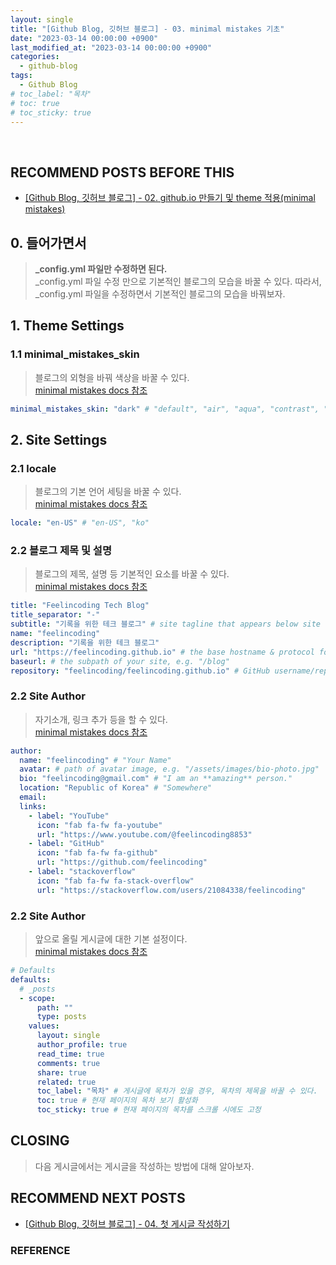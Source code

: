 ```yaml
---
layout: single
title: "[Github Blog, 깃허브 블로그] - 03. minimal mistakes 기초"
date: "2023-03-14 00:00:00 +0900"
last_modified_at: "2023-03-14 00:00:00 +0900"
categories:
  - github-blog
tags:
  - Github Blog
# toc_label: "목차"
# toc: true
# toc_sticky: true
---
```


<br/>

## RECOMMEND POSTS BEFORE THIS

- [[Github Blog, 깃허브 블로그] - 02. github.io 만들기 및 theme 적용(minimal mistakes)][github-blog-02]

## 0. 들어가면서

> **\_config.yml 파일만 수정하면 된다.** <br> \_config.yml 파일 수정 만으로 기본적인 블로그의 모습을 바꿀 수 있다. 따라서, \_config.yml 파일을 수정하면서 기본적인 블로그의 모습을 바꿔보자.

## 1. Theme Settings

### 1.1 minimal_mistakes_skin

> 블로그의 외형을 바꿔 색상을 바꿀 수 있다. <br>[minimal mistakes docs 참조](https://mmistakes.github.io/minimal-mistakes/docs/configuration/#skin)

```yml
minimal_mistakes_skin: "dark" # "default", "air", "aqua", "contrast", "dark", "dirt", "neon", "mint", "plum", "sunrise"
```

## 2. Site Settings

### 2.1 locale

> 블로그의 기본 언어 세팅을 바꿀 수 있다. <br>[minimal mistakes docs 참조](https://mmistakes.github.io/minimal-mistakes/docs/configuration/#site-locale)

```yml
locale: "en-US" # "en-US", "ko"
```

### 2.2 블로그 제목 및 설명

> 블로그의 제목, 설명 등 기본적인 요소를 바꿀 수 있다. <br>[minimal mistakes docs 참조](https://mmistakes.github.io/minimal-mistakes/docs/configuration/#site-title)

```yml
title: "Feelincoding Tech Blog"
title_separator: "-"
subtitle: "기록을 위한 테크 블로그" # site tagline that appears below site title in masthead
name: "feelincoding"
description: "기록을 위한 테크 블로그"
url: "https://feelincoding.github.io" # the base hostname & protocol for your site e.g. "https://mmistakes.github.io"
baseurl: # the subpath of your site, e.g. "/blog"
repository: "feelincoding/feelincoding.github.io" # GitHub username/repo-name e.g. "mmistakes/minimal-mistakes"
```

### 2.2 Site Author

> 자기소개, 링크 추가 등을 할 수 있다. <br>[minimal mistakes docs 참조](https://mmistakes.github.io/minimal-mistakes/docs/configuration/#site-author)

```yml
author:
  name: "feelincoding" # "Your Name"
  avatar: # path of avatar image, e.g. "/assets/images/bio-photo.jpg"
  bio: "feelincoding@gmail.com" # "I am an **amazing** person."
  location: "Republic of Korea" # "Somewhere"
  email:
  links:
    - label: "YouTube"
      icon: "fab fa-fw fa-youtube"
      url: "https://www.youtube.com/@feelincoding8853"
    - label: "GitHub"
      icon: "fab fa-fw fa-github"
      url: "https://github.com/feelincoding"
    - label: "stackoverflow"
      icon: "fab fa-fw fa-stack-overflow"
      url: "https://stackoverflow.com/users/21084338/feelincoding"
```

### 2.2 Site Author

> 앞으로 올릴 게시글에 대한 기본 설정이다. <br>[minimal mistakes docs 참조](https://mmistakes.github.io/minimal-mistakes/docs/configuration/#front-matter-defaults)

```yml
# Defaults
defaults:
  # _posts
  - scope:
      path: ""
      type: posts
    values:
      layout: single
      author_profile: true
      read_time: true
      comments: true
      share: true
      related: true
      toc_label: "목차" # 게시글에 목차가 있을 경우, 목차의 제목을 바꿀 수 있다.
      toc: true # 현재 페이지의 목차 보기 활성화
      toc_sticky: true # 현재 페이지의 목차를 스크롤 시에도 고정
```

## CLOSING

> 다음 게시글에서는 게시글을 작성하는 방법에 대해 알아보자.

## RECOMMEND NEXT POSTS

- [[Github Blog, 깃허브 블로그] - 04. 첫 게시글 작성하기][github-blog-04]

[github-blog-02]: https://feelincoding.github.io/github-blog/github-blog-02-create-github-io/
[github-blog-04]: https://feelincoding.github.io/github-blog/github-blog-04-first-posts/

### REFERENCE

